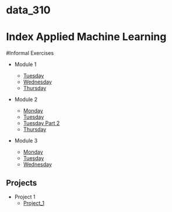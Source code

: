 # data_310
# Index Applied Machine Learning 


#Informal Exercises 
- Module 1 
  - [Tuesday](Week_1/Tues1.md)
  - [Wednesday](Week_1/Wed1.md)
  - [Thursday](Week_1/Thurs1.md)
- Module 2
  - [Monday](Week_2/Mon2.md)
  - [Tuesday](Week_2/Tues2.md)
  - [Tuesday Part 2](Week_2/TuestPt2.md)
  - [Thursday](Week_2/Thurs2.md)
  
- Module 3
  - [Monday](Week_3/Mon3.md)
  - [Tuesday](Week_3/Tues3.md)
  - [Wednesday](Week_3/Wed2.md)



## Projects 
- Project 1 
  - [Project_1](Week_1/Project_1.md)

